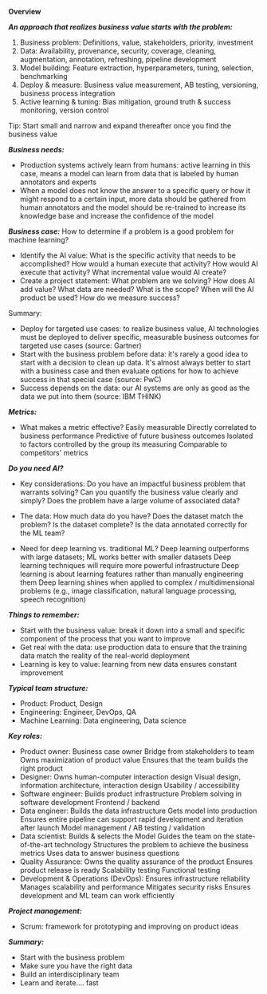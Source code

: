 **Overview**

***An approach that realizes business value starts with the problem:***
1. Business problem:
    Definitions, value, stakeholders, priority, investment
2. Data:
    Availability, provenance, security, coverage, cleaning, augmentation, annotation, refreshing, pipeline development
3. Model building:
    Feature extraction, hyperparameters, tuning, selection, benchmarking
4. Deploy & measure:
    Business value measurement, AB testing, versioning, business process integration
5. Active learning & tuning:
    Bias mitigation, ground truth & success monitoring, version control

Tip: Start small and narrow and expand thereafter once you find the business value

***Business needs:***
 - Production systems actively learn from humans: active learning in this case, means a model can learn from data that is labeled by human annotators and experts
 - When a model does not know the answer to a specific query or how it might respond to a certain input, more data should be gathered from human annotators and the model should be re-trained to increase its knowledge base and increase the confidence of the model

 ***Business case:***
 How to determine if a problem is a good problem for machine learning?
 - Identify the AI value:
    What is the specific activity that needs to be accomplished?
    How would a human execute that activity?
    How would AI execute that activity?
    What incremental value would AI create?
- Create a project statement:
    What problem are we solving?
    How does AI add value?
    What data are needed?
    What is the scope? When will the AI product be used?
    How do we measure success?

Summary:
- Deploy for targeted use cases: to realize business value, AI technologies must be deployed to deliver specific, measurable business outcomes for targeted use cases (source: Gartner)
- Start with the business problem before data: it's rarely a good idea to start with a decision to clean up data. It's almost always better to start with a business case and then evaluate options for how to achieve success in that special case (source: PwC)
- Success depends on the data: our AI systems are only as good as the data we put into them (source: IBM THINK)

***Metrics:***
- What makes a metric effective?
    Easily measurable
    Directly correlated to business performance
    Predictive of future business outcomes
    Isolated to factors controlled by the group its measuring
    Comparable to competitors' metrics

***Do you need AI?***
- Key considerations:
    Do you have an impactful business problem that warrants solving?
    Can you quantify the business value clearly and simply?
    Does the problem have a large volume of associated data?

- The data:
    How much data do you have?
    Does the dataset match the problem?
    Is the dataset complete?
    Is the data annotated correctly for the ML team?

- Need for deep learning vs. traditional ML?
    Deep learning outperforms with large datasets; ML works better with smaller datasets
    Deep learning techniques will require more powerful infrastructure
    Deep learning is about learning features rather than manually engineering them
    Deep learning shines when applied to complex / multidimensional problems (e.g., image classification, natural language processing, speech recognition)

***Things to remember:***
- Start with the business value: break it down into a small and specific component of the process that you want to improve  
- Get real with the data: use production data to ensure that the training data match the reality of the real-world deployment
- Learning is key to value: learning from new data ensures constant improvement

***Typical team structure:***
- Product: Product, Design
- Engineering: Engineer, DevOps, QA
- Machine Learning: Data engineering, Data science

***Key roles:***
- Product owner:
    Business case owner
    Bridge from stakeholders to team
    Owns maximization of product value
    Ensures that the team builds the right product
- Designer:
    Owns human-computer interaction design
    Visual design, information architecture, interaction design
    Usability / accessibility
- Software engineer:
    Builds product infrastructure
    Problem solving in software development
    Frontend / backend
- Data engineer:
    Builds the data infrastructure
    Gets model into production
    Ensures entire pipeline can support rapid development and iteration after launch
    Model management / AB testing / validation
- Data scientist:
    Builds & selects the Model
    Guides the team on the state-of-the-art technology
    Structures the problem to achieve the business metrics
    Uses data to answer business questions
- Quality Assurance:
    Owns the quality assurance of the product
    Ensures product release is ready
    Scalability testing
    Functional testing
- Development & Operations (DevOps):
    Ensures infrastructure reliability
    Manages scalability and performance
    Mitigates security risks
    Ensures development and ML team can work efficiently

***Project management:***
- Scrum: framework for prototyping and improving on product ideas

***Summary:***
- Start with the business problem
- Make sure you have the right data
- Build an interdisciplinary team
- Learn and iterate.... fast
